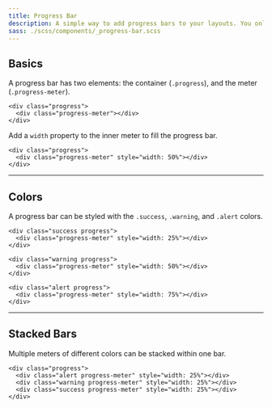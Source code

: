 ```yaml
---
title: Progress Bar
description: A simple way to add progress bars to your layouts. You only need two HTML elements to make them, and they're easy to customize.
sass: ./scss/components/_progress-bar.scss
---
```


## Basics

A progress bar has two elements: the container (`.progress`), and the meter (`.progress-meter`).

```html_example
<div class="progress">
  <div class="progress-meter"></div>
</div>
```

Add a `width` property to the inner meter to fill the progress bar.

```html_example
<div class="progress">
  <div class="progress-meter" style="width: 50%"></div>
</div>
```

---

## Colors

A progress bar can be styled with the `.success`, `.warning`, and `.alert` colors.

```html_example
<div class="success progress">
  <div class="progress-meter" style="width: 25%"></div>
</div>

<div class="warning progress">
  <div class="progress-meter" style="width: 50%"></div>
</div>

<div class="alert progress">
  <div class="progress-meter" style="width: 75%"></div>
</div>
```

---

## Stacked Bars

Multiple meters of different colors can be stacked within one bar.

```html_example
<div class="progress">
  <div class="alert progress-meter" style="width: 25%"></div>
  <div class="warning progress-meter" style="width: 25%"></div>
  <div class="success progress-meter" style="width: 25%"></div>
</div>
```
